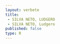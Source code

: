 ```yaml
---
layout: verbete
title:
 - SILVA NETO, LUDGERO
 - SILVA NETO, Ludgero
published: false
type: R
---
```


